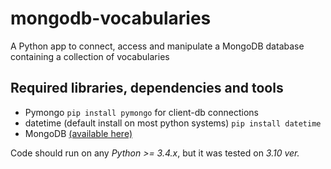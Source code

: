 # mongodb-vocabularies
A Python app to connect, access and manipulate a MongoDB database containing a collection of vocabularies


## Required libraries, dependencies and tools

* Pymongo `pip install pymongo` for client-db connections
* datetime (default install on most python systems) `pip install datetime`
* MongoDB [(available here)](https://www.mongodb.com/docs/manual/installation/)

Code should run on any *Python >= 3.4.x*, but it was tested on *3.10 ver.*
